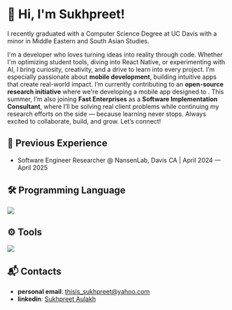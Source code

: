 # 👋 Hi, I'm Sukhpreet!

I recently graduated with a Computer Science Degree at UC Davis with a minor in Middle Eastern and South Asian Studies. 

I'm a developer who loves turning ideas into reality through code. Whether I'm optimizing student tools, diving into React Native, or experimenting with AI, I bring curiosity, creativity, and a drive to learn into every project.
I’m especially passionate about **mobile development**, building intuitive apps that create real-world impact. I’m currently contributing to an **open-source research initiative** where we're developing a mobile app designed to .
This summer, I’m also joining **Fast Enterprises** as a **Software Implementation Consultant**, where I’ll be solving real client problems while continuing my research efforts on the side — because learning never stops.
Always excited to collaborate, build, and grow. Let’s connect!

## 💼 Previous Experience
- Software Engineer Researcher @ NansenLab, Davis CA | April 2024 — April 2025

## 🛠️ Programming Language
<img src="https://skillicons.dev/icons?i=py,java,cpp,c,cs,lua,js,ts,html,css,sql" />

## ⚙️ Tools
<img src="https://skillicons.dev/icons?i=flask,fastapi,react,django,nextjs,nodejs,prisma,vite,git,maven,docker,neovim,aws,azure,tensorflow" />

## 📬 Contacts
- **personal email**: [thisis_sukhpreet@yahoo.com](mailto:tanveenbalh@gmail.com)
- **linkedin**: [Sukhpreet Aulakh](https://www.linkedin.com/in/sukhpreetaulakh/)

